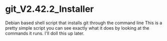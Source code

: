 # git_V2.42.2_Installer
Debian based shell script that installs git through the command line
This is a pretty simple script you can see exactly what it does by looking at the commands it runs.
I'll doll this up later.
